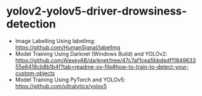 # yolov2-yolov5-driver-drowsiness-detection

- Image Labelling Using labelImg: https://github.com/HumanSignal/labelImg
- Model Training Using Darknet (Windows Build) and YOLOv2: https://github.com/AlexeyAB/darknet/tree/47c7af1cea5bbdedf1184963355e6418cb8b1b4f?tab=readme-ov-file#how-to-train-to-detect-your-custom-objects
- Model Training Using PyTorch and YOLOv5: https://github.com/ultralytics/yolov5
